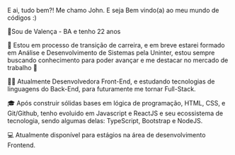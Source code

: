 E ai, tudo bem?! Me chamo John. E seja Bem vindo(a) ao meu mundo de códigos :)

📍Sou de Valença - BA e tenho 22 anos

🚀 Estou em processo de transição de carreira, e em breve estarei formado em Análise e Desenvolvimento de Sistemas pela Uninter, estou sempre buscando conhecimento para poder avançar e me destacar no mercado de trabalho 🚀


👩‍💻 Atualmente Desenvolvedora Front-End, e estudando tecnologias de linguagens do Back-End, para futuramente me tornar Full-Stack.

🎓 Após construir sólidas bases em lógica de programação, HTML, CSS, e Git/Github, tenho evoluido em Javascript e ReactJS e seu ecossistema de tecnologia, sendo algumas delas: TypeScript, Bootstrap e NodeJS. 

💻 Atualmente disponível para estágios na área de desenvolvimento Frontend.
